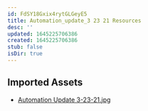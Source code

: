 ```yaml
---
id: FdSY18Gxix4rytGLGeyE5
title: Automation_update_3 23 21 Resources
desc: ''
updated: 1645225706386
created: 1645225706386
stub: false
isDir: true
---
```

## Imported Assets
- [Automation Update 3-23-21.jpg](/assets/automation-update-3-23-21.jpg)
